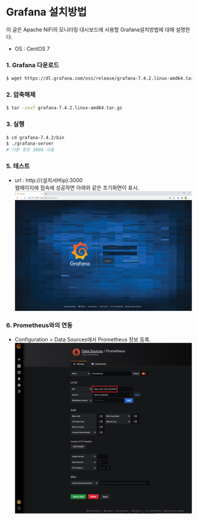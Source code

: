 # Grafana 설치방법
이 글은 Apache NiFi의 모니터링 대시보드에 사용할 Grafana설치방법에 대해 설명한다. <br/>
- OS : CentOS 7

### 1. Grafana 다운로드
```bash
$ wget https://dl.grafana.com/oss/release/grafana-7.4.2.linux-amd64.tar.gz
```
### 2. 압축해제
```bash
$ tar -zxvf grafana-7.4.2.linux-amd64.tar.gz
```

### 3. 실행
```bash
$ cd grafana-7.4.2/bin
$ ./grafana-server
# 기본 포트 3000 사용
```

### 5. 테스트
- url : http://{설치서버ip}:3000 </br>
웹페이지에 접속에 성공하면 아래와 같은 초기화면이 표시.
<img width='600' src="../image/image42.png"></img><br/>

### 6. Prometheus와의 연동
- Configuration > Data Sources에서 Prometheus 정보 등록.
<img width='600' src="../image/image45.png"></img><br/>
